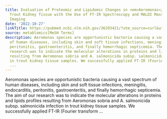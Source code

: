 ```yaml
---
title: Evaluation of Proteomic and Lipidomic Changes in <em>Aeromonas</em>-Infected
  Trout Kidney Tissue with the Use of FT-IR Spectroscopy and MALDI Mass Spectrometry
  Imaging
date: '2022-10-27'
linkTitle: https://pubmed.ncbi.nlm.nih.gov/36293421/?utm_source=curl&utm_medium=rss&utm_campaign=pubmed-2&utm_content=1Zkrxt7ktlCbHBXEV3v65xxSnkSWNsJ1A6Fq3gBniKhGfIUslK&fc=20210907212339&ff=20221028212532&v=2.17.8
source: metablomics[MeSH Terms]
description: Aeromonas species are opportunistic bacteria causing a vast spectrum
  of human diseases, including skin and soft tissue infections, meningitis, endocarditis,
  peritonitis, gastroenteritis, and finally hemorrhagic septicemia. The aim of our
  research was to indicate the molecular alterations in proteins and lipids profiles
  resulting from Aeromonas sobria and A. salmonicida subsp. salmonicida infection
  in trout kidney tissue samples. We successfully applied FT-IR (Fourier transform
  ...
---
```

Aeromonas species are opportunistic bacteria causing a vast spectrum of human diseases, including skin and soft tissue infections, meningitis, endocarditis, peritonitis, gastroenteritis, and finally hemorrhagic septicemia. The aim of our research was to indicate the molecular alterations in proteins and lipids profiles resulting from Aeromonas sobria and A. salmonicida subsp. salmonicida infection in trout kidney tissue samples. We successfully applied FT-IR (Fourier transform ...